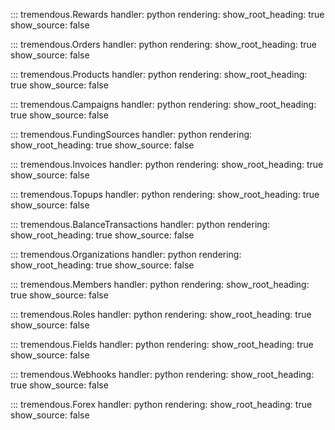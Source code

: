 ::: tremendous.Rewards
    handler: python
    rendering:
        show_root_heading: true
        show_source: false

::: tremendous.Orders
    handler: python
    rendering:
        show_root_heading: true
        show_source: false

::: tremendous.Products
    handler: python
    rendering:
        show_root_heading: true
        show_source: false

::: tremendous.Campaigns
    handler: python
    rendering:
        show_root_heading: true
        show_source: false

::: tremendous.FundingSources
    handler: python
    rendering:
        show_root_heading: true
        show_source: false

::: tremendous.Invoices
    handler: python
    rendering:
        show_root_heading: true
        show_source: false

::: tremendous.Topups
    handler: python
    rendering:
        show_root_heading: true
        show_source: false

::: tremendous.BalanceTransactions
    handler: python
    rendering:
        show_root_heading: true
        show_source: false

::: tremendous.Organizations
    handler: python
    rendering:
        show_root_heading: true
        show_source: false

::: tremendous.Members
    handler: python
    rendering:
        show_root_heading: true
        show_source: false

::: tremendous.Roles
    handler: python
    rendering:
        show_root_heading: true
        show_source: false

::: tremendous.Fields
    handler: python
    rendering:
        show_root_heading: true
        show_source: false

::: tremendous.Webhooks
    handler: python
    rendering:
        show_root_heading: true
        show_source: false

::: tremendous.Forex
    handler: python
    rendering:
        show_root_heading: true
        show_source: false